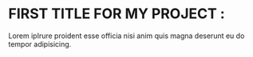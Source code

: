 # FIRST TITLE FOR MY PROJECT :

Lorem ipIrure proident esse officia nisi anim quis magna deserunt eu do tempor adipisicing. 